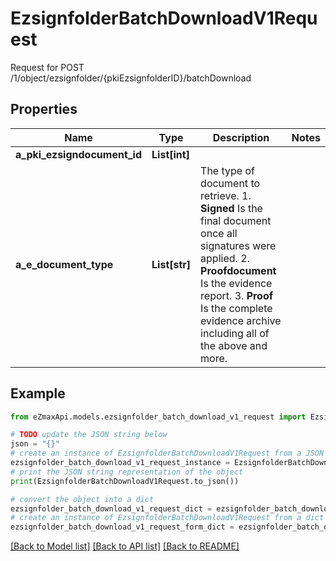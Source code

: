 # EzsignfolderBatchDownloadV1Request

Request for POST /1/object/ezsignfolder/{pkiEzsignfolderID}/batchDownload

## Properties

Name | Type | Description | Notes
------------ | ------------- | ------------- | -------------
**a_pki_ezsigndocument_id** | **List[int]** |  | 
**a_e_document_type** | **List[str]** | The type of document to retrieve.  1. **Signed** Is the final document once all signatures were applied. 2. **Proofdocument** Is the evidence report. 3. **Proof** Is the complete evidence archive including all of the above and more. | 

## Example

```python
from eZmaxApi.models.ezsignfolder_batch_download_v1_request import EzsignfolderBatchDownloadV1Request

# TODO update the JSON string below
json = "{}"
# create an instance of EzsignfolderBatchDownloadV1Request from a JSON string
ezsignfolder_batch_download_v1_request_instance = EzsignfolderBatchDownloadV1Request.from_json(json)
# print the JSON string representation of the object
print(EzsignfolderBatchDownloadV1Request.to_json())

# convert the object into a dict
ezsignfolder_batch_download_v1_request_dict = ezsignfolder_batch_download_v1_request_instance.to_dict()
# create an instance of EzsignfolderBatchDownloadV1Request from a dict
ezsignfolder_batch_download_v1_request_form_dict = ezsignfolder_batch_download_v1_request.from_dict(ezsignfolder_batch_download_v1_request_dict)
```
[[Back to Model list]](../README.md#documentation-for-models) [[Back to API list]](../README.md#documentation-for-api-endpoints) [[Back to README]](../README.md)


